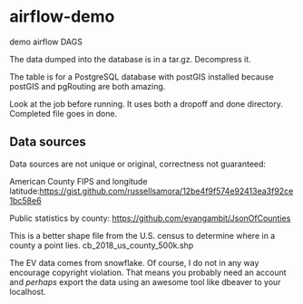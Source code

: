 # airflow-demo
demo airflow DAGS

The data dumped into the database is in a tar.gz.  Decompress it.

The table is for a PostgreSQL database with postGIS installed because postGIS and pgRouting are both amazing.

Look at the job before running.  It uses both a dropoff and done directory.  Completed file goes in done.

## Data sources
Data sources are not unique or original, correctness not guaranteed:

American County FIPS and longitude latitude:https://gist.github.com/russellsamora/12be4f9f574e92413ea3f92ce1bc58e6

Public statistics by county: https://github.com/evangambit/JsonOfCounties

This is a better shape file from the U.S. census to determine where in a county a point lies. cb_2018_us_county_500k.shp

The EV data comes from snowflake.  Of course, I do not in any way encourage copyright violation. That means you probably need an account and *perhaps* export the data using an awesome tool like dbeaver to your localhost.
